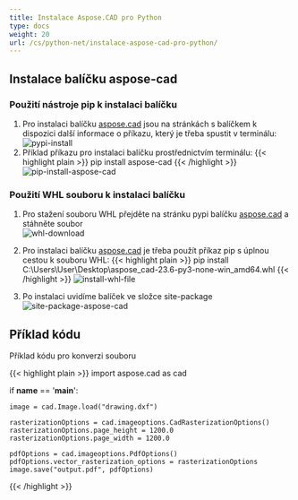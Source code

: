 ```yaml
---
title: Instalace Aspose.CAD pro Python
type: docs
weight: 20
url: /cs/python-net/instalace-aspose-cad-pro-python/
---
```


## **Instalace balíčku aspose-cad**

### Použití nástroje pip k instalaci balíčku

1. Pro instalaci balíčku [aspose.cad](https://pypi.org/project/aspose-cad/) jsou na stránkách s balíčkem k dispozici další informace o příkazu, který je třeba spustit v terminálu:<br/>
![pypi-install](pypi-aspose-cad.png)
1. Příklad příkazu pro instalaci balíčku prostřednictvím terminálu:
{{< highlight plain >}}
pip install aspose-cad
{{< /highlight >}}
![pip-install-aspose-cad](pip-install-aspose.png)

### Použití WHL souboru k instalaci balíčku

1. Pro stažení souboru WHL přejděte na stránku pypi balíčku [aspose.cad](https://pypi.org/project/aspose-cad/#files) a stáhněte soubor<br/>
![whl-download](download-whl-file.png)<br/>
1. Pro instalaci balíčku [aspose.cad](https://pypi.org/project/aspose-cad/) je třeba použít příkaz pip s úplnou cestou k souboru WHL:
{{< highlight plain >}}
pip install C:\Users\User\Desktop\aspose_cad-23.6-py3-none-win_amd64.whl
{{< /highlight >}}
![install-whl-file](install-whl-file-terminal.png)

1. Po instalaci uvidíme balíček ve složce site-package<br/>
![site-package-aspose-cad](site-package-aspose.png)

## Příklad kódu
Příklad kódu pro konverzi souboru

{{< highlight plain >}}
import aspose.cad as cad

if __name__ == '__main__':
    
    image = cad.Image.load("drawing.dxf")

    rasterizationOptions = cad.imageoptions.CadRasterizationOptions()
    rasterizationOptions.page_height = 1200.0
    rasterizationOptions.page_width = 1200.0
    
    pdfOptions = cad.imageoptions.PdfOptions()
    pdfOptions.vector_rasterization_options = rasterizationOptions
    image.save("output.pdf", pdfOptions)
{{< /highlight >}}
